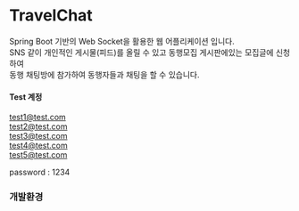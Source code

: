 # TravelChat

Spring Boot 기반의 Web Socket을 활용한 웹 어플리케이션 입니다.</br>
SNS 같이 개인적인 게시물(피드)를 올릴 수 있고 동행모집 게시판에있는 모집글에 신청하여 </br>
동행 채팅방에 참가하여 동행자들과 채팅을 할 수 있습니다. 

#### Test 계정
test1@test.com </br>
test2@test.com </br>
test3@test.com </br>
test4@test.com </br>
test5@test.com </br>

password : 1234 

### 개발환경



